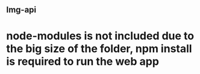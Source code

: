 ## Img-api
# node-modules is not included due to the big size of the folder, npm install is required to run the web app
